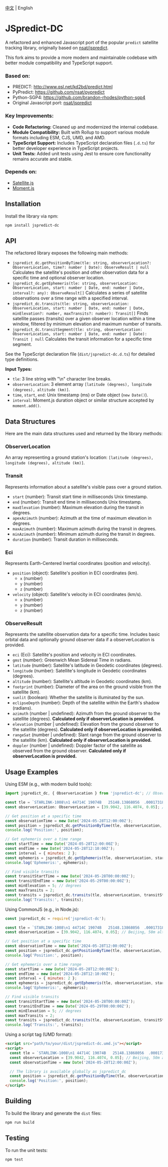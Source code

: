 [中文](README.zh-CN.md) | English

# JSpredict-DC

A refactored and enhanced Javascript port of the popular `predict` satellite tracking library, originally based on [nsat/jspredict](https://github.com/nsat/jspredict).

This fork aims to provide a more modern and maintainable codebase with better module compatibility and TypeScript support.

### Based on:

*   PREDICT: <http://www.qsl.net/kd2bd/predict.html>
*   PyPredict: <https://github.com/nsat/pypredict>
*   Python-SGP4: <https://github.com/brandon-rhodes/python-sgp4>
*   Original Javascript port: [nsat/jspredict](https://github.com/nsat/jspredict)

### Key Improvements:

*   **Code Refactoring:** Cleaned up and modernized the internal codebase.
*   **Module Compatibility:** Built with Rollup to support various module formats including ESM, CJS, UMD, and AMD.
*   **TypeScript Support:** Includes TypeScript declaration files (`.d.ts`) for better developer experience in TypeScript projects.
*   **Unit Tests:** Added unit tests using Jest to ensure core functionality remains accurate and stable.

### Depends on:

*   [Satellite.js](https://github.com/shashwatak/satellite-js)
*   [Moment.js](https://github.com/moment/moment)

## Installation

Install the library via npm:

```bash
npm install jspredict-dc
```

## API

The refactored library exposes the following main methods:

*   `jspredict_dc.getPositionByTime(tle: string, observerLocation?: ObserverLocation, time?: number | Date): ObserveResult | null`
    Calculates the satellite's position and other observation data for a specific time and optional observer location.
*   `jspredict_dc.getEphemeris(tle: string, observerLocation: ObserverLocation, start: number | Date, end: number | Date, interval?: any): ObserveResult[]`
    Calculates a series of satellite observations over a time range with a specified interval.
*   `jspredict_dc.transits(tle: string, observerLocation: ObserverLocation, start: number | Date, end: number | Date, minElevation?: number, maxTransits?: number): Transit[]`
    Finds satellite passes (transits) over a given observer location within a time window, filtered by minimum elevation and maximum number of transits.
*   `jspredict_dc.transitSegment(tle: string, observerLocation: ObserverLocation, start: number | Date, end: number | Date): Transit | null`
    Calculates the transit information for a specific time segment.

See the TypeScript declaration file (`dist/jspredict-dc.d.ts`) for detailed type definitions.

**Input Types:**

*   `tle`: 3 line string with "\n" character line breaks.
*   `observerLocation`: 3 element array `[latitude (degrees), longitude (degrees), altitude (km)]`.
*   `time`, `start`, `end`: Unix timestamp (ms) or Date object (`new Date()`).
*   `interval`: Moment.js duration object or similar structure accepted by `moment.add()`.

## Data Structures

Here are the main data structures used and returned by the library methods:

### ObserverLocation

An array representing a ground station's location: `[latitude (degrees), longitude (degrees), altitude (km)]`.

### Transit

Represents information about a satellite's visible pass over a ground station.

*   `start` (number): Transit start time in milliseconds Unix timestamp.
*   `end` (number): Transit end time in milliseconds Unix timestamp.
*   `maxElevation` (number): Maximum elevation during the transit in degrees.
*   `apexAzimuth` (number): Azimuth at the time of maximum elevation in degrees.
*   `maxAzimuth` (number): Maximum azimuth during the transit in degrees.
*   `minAzimuth` (number): Minimum azimuth during the transit in degrees.
*   `duration` (number): Transit duration in milliseconds.

### Eci

Represents Earth-Centered Inertial coordinates (position and velocity).

*   `position` (object): Satellite's position in ECI coordinates (km).
    *   `x` (number)
    *   `y` (number)
    *   `z` (number)
*   `velocity` (object): Satellite's velocity in ECI coordinates (km/s).
    *   `x` (number)
    *   `y` (number)
    *   `z` (number)

### ObserveResult

Represents the satellite observation data for a specific time. Includes basic orbital data and optionally ground observer data if a observerLocation is provided.

*   `eci` (Eci): Satellite's position and velocity in ECI coordinates.
*   `gmst` (number): Greenwich Mean Sidereal Time in radians.
*   `latitude` (number): Satellite's latitude in Geodetic coordinates (degrees).
*   `longitude` (number): Satellite's longitude in Geodetic coordinates (degrees).
*   `altitude` (number): Satellite's altitude in Geodetic coordinates (km).
*   `footprint` (number): Diameter of the area on the ground visible from the satellite (km).
*   `sunlit` (boolean): Whether the satellite is illuminated by the sun.
*   `eclipseDepth` (number): Depth of the satellite within the Earth's shadow (radians).
*   `azimuth` (number | undefined): Azimuth from the ground observer to the satellite (degrees). **Calculated only if observerLocation is provided.**
*   `elevation` (number | undefined): Elevation from the ground observer to the satellite (degrees). **Calculated only if observerLocation is provided.**
*   `rangeSat` (number | undefined): Slant range from the ground observer to the satellite (km). **Calculated only if observerLocation is provided.**
*   `doppler` (number | undefined): Doppler factor of the satellite as observed from the ground observer. **Calculated only if observerLocation is provided.**

## Usage Examples

Using ESM (e.g., with modern build tools):

```javascript
import jspredict_dc, { ObserverLocation } from 'jspredict-dc'; // ObserverLocation type is also exported

const tle = `STARLINK-1008\n1 44714C 19074B   25148.13868056  .00017318  00000+0  11598-2 0  1489\n2 44714  53.0556  28.5051 0001501  80.1165 230.1605 15.06396864    11`;
const observerLocation: ObserverLocation = [39.9042, 116.4074, 0.05]; // Beijing, 50m altitude

// Get position at a specific time
const observationTime = new Date('2024-05-28T12:00:00Z');
const position = jspredict_dc.getPositionByTime(tle, observerLocation, observationTime);
console.log('Position:', position);

// Get ephemeris over a time range
const startTime = new Date('2024-05-28T12:00:00Z');
const endTime = new Date('2024-05-28T12:10:00Z');
const interval = { minutes: 2 };
const ephemeris = jspredict_dc.getEphemeris(tle, observerLocation, startTime, endTime, interval);
console.log('Ephemeris:', ephemeris);

// Find visible transits
const transitStartTime = new Date('2024-05-28T00:00:00Z');
const transitEndTime = new Date('2024-05-29T00:00:00Z');
const minElevation = 5; // degrees
const maxTransits = 2;
const transits = jspredict_dc.transits(tle, observerLocation, transitStartTime, transitEndTime, minElevation, maxTransits);
console.log('Transits:', transits);
```

Using CommonJS (e.g., in Node.js):

```javascript
const jspredict_dc = require('jspredict-dc');

const tle = `STARLINK-1008\n1 44714C 19074B   25148.13868056  .00017318  00000+0  11598-2 0  1489\n2 44714  53.0556  28.5051 0001501  80.1165 230.1605 15.06396864    11`;
const observerLocation = [39.9042, 116.4074, 0.05]; // Beijing, 50m altitude

// Get position at a specific time
const observationTime = new Date('2024-05-28T12:00:00Z');
const position = jspredict_dc.getPositionByTime(tle, observerLocation, observationTime);
console.log('Position:', position);

// Get ephemeris over a time range
const startTime = new Date('2024-05-28T12:00:00Z');
const endTime = new Date('2024-05-28T12:10:00Z');
const interval = { minutes: 2 };
const ephemeris = jspredict_dc.getEphemeris(tle, observerLocation, startTime, endTime, interval);
console.log('Ephemeris:', ephemeris);

// Find visible transits
const transitStartTime = new Date('2024-05-28T00:00:00Z');
const transitEndTime = new Date('2024-05-29T00:00:00Z');
const minElevation = 5; // degrees
const maxTransits = 2;
const transits = jspredict_dc.transits(tle, observerLocation, transitStartTime, transitEndTime, minElevation, maxTransits);
console.log('Transits:', transits);
```

Using a script tag (UMD format):

```html
<script src="path/to/your/dist/jspredict-dc.umd.js"></script>
<script>
  const tle = `STARLINK-1008\n1 44714C 19074B   25148.13868056  .00017318  00000+0  11598-2 0  1489\n2 44714  53.0556  28.5051 0001501  80.1165 230.1605 15.06396864    11`;
  const observerLocation = [39.9042, 116.4074, 0.05]; // Beijing, 50m altitude
  const observationTime = new Date('2024-05-28T12:00:00Z');

  // The library is available globally as jspredict_dc
  const position = jspredict_dc.getPositionByTime(tle, observerLocation, observationTime);
  console.log('Position:', position);
</script>
```

## Building

To build the library and generate the `dist` files:

```bash
npm run build
```

## Testing

To run the unit tests:

```bash
npm test
```
